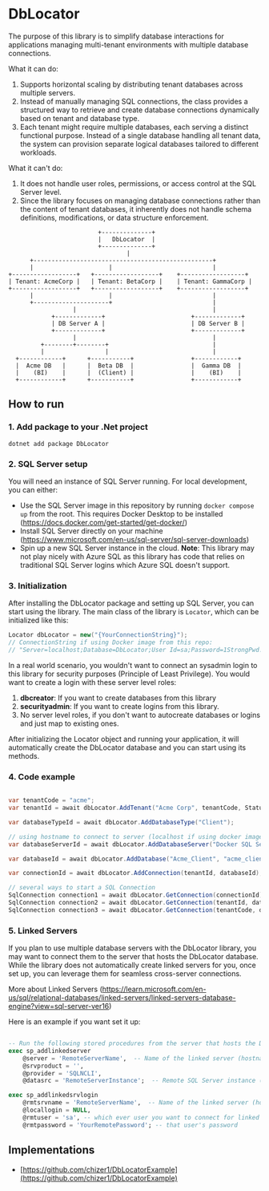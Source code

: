 # DbLocator

The purpose of this library is to simplify database interactions for applications managing multi-tenant environments with multiple database connections.

What it can do:
1. Supports horizontal scaling by distributing tenant databases across multiple servers.
2. Instead of manually managing SQL connections, the class provides a structured way to retrieve and create database connections dynamically based on tenant and database type.
3. Each tenant might require multiple databases, each serving a distinct functional purpose. Instead of a single database handling all tenant data, the system can provision separate logical databases tailored to different workloads.

What it can't do:
1. It does not handle user roles, permissions, or access control at the SQL Server level. 
2. Since the library focuses on managing database connections rather than the content of tenant databases, it inherently does not handle schema definitions, modifications, or data structure enforcement.

```
                         +--------------+
                         |   DbLocator  |
                         +--------------+
                                 |
      +--------------------------------------------------+
      |                     |                            |
+------------------+   +------------------+    +------------------+
| Tenant: AcmeCorp |   | Tenant: BetaCorp |    | Tenant: GammaCorp |
+------------------+   +------------------+    +------------------+
      |                     |                            |
      +---------------------+                            |
                  |                                      |
            +-------------+                        +-------------+
            | DB Server A |                        | DB Server B |
            +-------------+                        +-------------+
                  |                                      |
         +--------+--------+                             |
         |                 |                             |  
  +------------+      +-----------+                +------------+
  |  Acme DB   |      |  Beta DB  |                |  Gamma DB  |
  |    (BI)    |      |  (Client) |                |    (BI)    |
  +------------+      +-----------+                +------------+
```

## How to run

### 1. Add package to your .Net project
`dotnet add package DbLocator`

### 2. SQL Server setup
You will need an instance of SQL Server running. For local development, you can either:
  - Use the SQL Server image in this repository by running `docker compose up` from the root. This requires Docker Desktop to be installed (https://docs.docker.com/get-started/get-docker/)
  - Install SQL Server directly on your machine (https://www.microsoft.com/en-us/sql-server/sql-server-downloads)
  - Spin up a new SQL Server instance in the cloud. **Note**: This library may not play nicely with Azure SQL as this library has code that relies on traditional SQL Server logins which Azure SQL doesn't support.

### 3. Initialization 

After installing the DbLocator package and setting up SQL Server, you can start using the library. The main class of the library is `Locator`, which can be initialized like this:

```csharp
Locator dbLocator = new("{YourConnectionString}");
// ConnectionString if using Docker image from this repo:
// "Server=localhost;Database=DbLocator;User Id=sa;Password=1StrongPwd!!;Encrypt=True;TrustServerCertificate=True;"
```
In a real world scenario, you wouldn't want to connect an sysadmin login to this library for security purposes (Principle of Least Privilege).
You would want to create a login with these server level roles:
1. **dbcreator**: If you want to create databases from this library
2. **securityadmin**: If you want to create logins from this library.
3. No server level roles, if you don't want to autocreate databases or logins and just map to existing ones. 

After initializing the Locator object and running your application, it will automatically create the DbLocator database and you can start using its methods.

### 4. Code example

```csharp

var tenantCode = "acme";
var tenantId = await dbLocator.AddTenant("Acme Corp", tenantCode, Status.Active);

var databaseTypeId = await dbLocator.AddDatabaseType("Client");

// using hostname to connect to server (localhost if using docker image from repo)
var databaseServerId = await dbLocator.AddDatabaseServer("Docker SQL Server", null, "localhost", null, false); 

var databaseId = await dbLocator.AddDatabase("Acme_Client", "acme_client_user", databaseServerId, databaseTypeId, Status.Active);

var connectionId = await dbLocator.AddConnection(tenantId, databaseId);

// several ways to start a SQL Connection
SqlConnection connection1 = await dbLocator.GetConnection(connectionId);
SqlConnection connection2 = await dbLocator.GetConnection(tenantId, databaseTypeId);
SqlConnection connection3 = await dbLocator.GetConnection(tenantCode, databaseTypeId);

```

### 5. Linked Servers

If you plan to use multiple database servers with the DbLocator library, you may want to connect them to the server that hosts the DbLocator database. While the library does not automatically create linked servers for you, once set up, you can leverage them for seamless cross-server connections.

More about Linked Servers (https://learn.microsoft.com/en-us/sql/relational-databases/linked-servers/linked-servers-database-engine?view=sql-server-ver16)

Here is an example if you want set it up:

```sql

-- Run the following stored procedures from the server that hosts the DbLocator database
exec sp_addlinkedserver 
    @server = 'RemoteServerName',  -- Name of the linked server (hostname)
    @srvproduct = '',
    @provider = 'SQLNCLI',
    @datasrc = 'RemoteServerInstance';  -- Remote SQL Server instance (ip address or fully qualified domain name)

exec sp_addlinkedsrvlogin 
    @rmtsrvname = 'RemoteServerName',  -- Name of the linked server (hostname)
    @locallogin = NULL,  
    @rmtuser = 'sa', -- which ever user you want to connect for linked server access
    @rmtpassword = 'YourRemotePassword'; -- that user's password

```

## Implementations

- [https://github.com/chizer1/DbLocatorExample](https://github.com/chizer1/DbLocatorExample)
